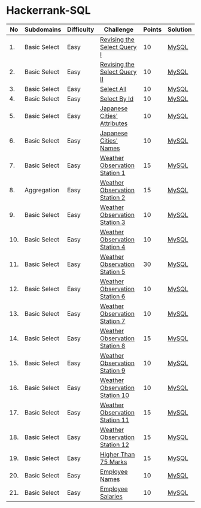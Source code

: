 # Hackerrank-SQL

|No|Subdomains | Difficulty | Challenge | Points | Solution |
|--|--|--|--|--|--|
|1.| Basic Select | Easy | [Revising the Select Query I](https://www.hackerrank.com/challenges/revising-the-select-query/problem) | 10 | [MySQL](https://github.com/citraput/Hackerrank-SQL/blob/master/1-Revising_The_Select_Query_1.sql) |
|2.| Basic Select | Easy | [Revising the Select Query II](https://www.hackerrank.com/challenges/revising-the-select-query-2/problem) | 10 | [MySQL](https://github.com/citraput/Hackerrank-SQL/blob/master/2-Revising_The_Select_Query_2.sql) |
|3.| Basic Select | Easy | [Select All](https://www.hackerrank.com/challenges/select-all-sql/problem) | 10 | [MySQL](https://github.com/citraput/Hackerrank-SQL/blob/master/3-Select_All_SQL.sql) |
|4.| Basic Select | Easy | [Select By Id](https://www.hackerrank.com/challenges/select-by-id/problem) | 10 | [MySQL](https://github.com/citraput/Hackerrank-SQL/blob/master/4-Select_By_Id.sql) |
|5.| Basic Select | Easy | [Japanese Cities' Attributes](https://www.hackerrank.com/challenges/japanese-cities-attributes/problem) | 10 | [MySQL](https://github.com/citraput/Hackerrank-SQL/blob/master/5-Japanese_Cities_Attributes.sql) |
|6.| Basic Select | Easy | [Japanese Cities' Names](https://www.hackerrank.com/challenges/japanese-cities-name/problem) | 10 | [MySQL](https://github.com/citraput/Hackerrank-SQL/blob/master/6-Japanese-Cities-Name.sql) |
|7.| Basic Select | Easy | [Weather Observation Station 1](https://www.hackerrank.com/challenges/weather-observation-station-1/problem) | 15 | [MySQL](https://github.com/citraput/Hackerrank-SQL/blob/master/7-Weather_Observation_Station_1.sql) |
|8.| Aggregation | Easy | [Weather Observation Station 2](https://www.hackerrank.com/challenges/weather-observation-station-2/problem) | 15 | [MySQL](https://github.com/citraput/Hackerrank-SQL/blob/master/8-Weather_Observation_Station_2.sql) |
|9.| Basic Select | Easy | [Weather Observation Station 3](https://www.hackerrank.com/challenges/weather-observation-station-3/problem) | 10 | [MySQL](https://github.com/citraput/Hackerrank-SQL/blob/master/9-Weather_Observation_Station_3.sql) |
|10.| Basic Select | Easy | [Weather Observation Station 4](https://www.hackerrank.com/challenges/weather-observation-station-4/problem) | 10 | [MySQL](https://github.com/citraput/Hackerrank-SQL/blob/master/10-Weather_Observation_Station_4.sql) |
|11.| Basic Select | Easy | [Weather Observation Station 5](https://www.hackerrank.com/challenges/weather-observation-station-5/problem) | 30 | [MySQL](https://github.com/citraput/Hackerrank-SQL/blob/master/11-Weather_Observation_Station_5.sql) |
|12.| Basic Select | Easy | [Weather Observation Station 6](https://www.hackerrank.com/challenges/weather-observation-station-6/problem) | 10 | [MySQL](https://github.com/citraput/Hackerrank-SQL/blob/master/12-Weather_Observation_Station_6.sql) |
|13.| Basic Select | Easy | [Weather Observation Station 7](https://www.hackerrank.com/challenges/weather-observation-station-7/problem) | 10 | [MySQL](https://github.com/citraput/Hackerrank-SQL/blob/master/13-Weather_Observation_Station_7.sql) |
|14.| Basic Select | Easy | [Weather Observation Station 8](https://www.hackerrank.com/challenges/weather-observation-station-8/problem) | 15 | [MySQL](https://github.com/citraput/Hackerrank-SQL/blob/master/14-Weather_Observation_Station_8.sql) |
|15.| Basic Select | Easy | [Weather Observation Station 9](https://www.hackerrank.com/challenges/weather-observation-station-9/problem) | 10 | [MySQL](https://github.com/citraput/Hackerrank-SQL/blob/master/15-Weather_Observation_Station_9.sql) |
|16.| Basic Select | Easy | [Weather Observation Station 10](https://www.hackerrank.com/challenges/weather-observation-station-10/problem) | 10 | [MySQL](https://github.com/citraput/Hackerrank-SQL/blob/master/16-Weather_Observation_Station_10.sql) |
|17.| Basic Select | Easy | [Weather Observation Station 11](https://www.hackerrank.com/challenges/weather-observation-station-11/problem) | 15 | [MySQL](https://github.com/citraput/Hackerrank-SQL/blob/master/17-Weather_Observation_Station_11.sql) |
|18.| Basic Select | Easy | [Weather Observation Station 12](https://www.hackerrank.com/challenges/weather-observation-station-12/problem) | 15 | [MySQL](https://github.com/citraput/Hackerrank-SQL/blob/master/18-Weather_Observation_Station_12.sql) |
|19.| Basic Select | Easy | [Higher Than 75 Marks](https://www.hackerrank.com/challenges/more-than-75-marks/problem) | 15 | [MySQL](https://github.com/citraput/Hackerrank-SQL/blob/master/19-Higher_Than_75_Marks.sql) |
|20.| Basic Select | Easy | [Employee Names](https://www.hackerrank.com/challenges/name-of-employees/problem) | 10 | [MySQL](https://github.com/citraput/Hackerrank-SQL/blob/master/20-Employee_Names.sql) |
|21.| Basic Select | Easy | [Employee Salaries](https://www.hackerrank.com/challenges/salary-of-employees/problem) | 10 | [MySQL](https://github.com/citraput/Hackerrank-SQL/blob/master/21-Employee_Salaries.sql) |
